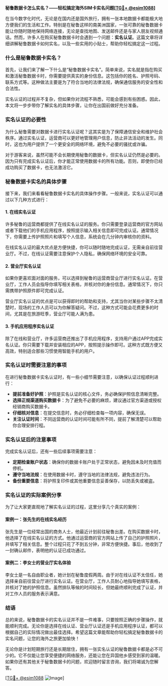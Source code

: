 **秘鲁数据卡怎么实名？——轻松搞定海外SIM卡实名问题[[TG💪+ @esim1088](https://t.me/s/esim1088)]**

在当今数字化时代，无论是在国内还是国外旅行，拥有一张本地数据卡都能极大地方便我们的生活和工作。特别是在秘鲁这样的南美洲国家，一张可靠的秘鲁数据卡能让你随时随地保持网络连接，无论是查找地图、发送邮件还是与家人朋友视频通话。然而，许多人在购买秘鲁数据卡时会遇到一个问题：**实名认证**。这篇文章将详细讲解秘鲁数据卡如何实名，以及一些实用的小贴士，帮助你轻松搞定这一过程。

### 什么是秘鲁数据卡实名？

首先，让我们来了解一下什么是“秘鲁数据卡实名”。简单来说，实名就是指在购买和激活秘鲁数据卡时，你需要提供真实的身份信息。这包括你的姓名、护照号码、联系方式等。这种做法主要是为了符合当地的法律法规，确保通信服务的安全性和合法性。

实名认证的过程并不复杂，但如果你对流程不熟悉，可能会感到有些困惑。因此，本文将一步步带你了解实名的具体步骤，让你在出国前做好充分准备。

### 实名认证的必要性

为什么秘鲁需要对数据卡进行实名认证呢？这其实是为了保障通信安全和维护社会秩序。通过实名认证，运营商可以更好地管理用户信息，防止非法活动的发生。同时，这也为用户提供了一个更安全的网络环境，避免不必要的骚扰或诈骗。

对于游客来说，虽然可能不会长期使用秘鲁的数据卡，但实名认证仍然是必要的。因为只有完成实名认证后，你才能正常使用数据卡的所有功能。否则，即使你已经成功购买了数据卡，也无法激活它。

### 秘鲁数据卡实名的具体步骤

接下来，我们来看看秘鲁数据卡实名的具体操作步骤。一般来说，实名认证可以通过以下几种方式进行：

#### 1. 在线实名认证

许多秘鲁的运营商都提供了在线实名认证的服务。你只需要登录运营商的官方网站或者下载他们的手机应用程序，按照提示输入相关信息即可完成认证。通常情况下，你需要上传护照照片和填写个人信息，系统会在几分钟内审核你的资料。

在线实名认证的最大优点是方便快捷，你可以随时随地完成认证，无需亲自前往营业厅。不过，在线认证需要注意保护个人隐私，确保网络环境的安全可靠。

#### 2. 营业厅实名认证

如果你更喜欢面对面的服务，可以选择到秘鲁的运营商营业厅进行实名认证。在营业厅，工作人员会指导你填写相关表格，并核对你的身份信息。通常情况下，你只需携带护照原件即可完成认证。

营业厅实名认证的优点是可以获得即时的帮助和支持，尤其当你对某些步骤不太清楚时，现场的工作人员可以为你解答疑问。不过，这种方式可能会花费更多的时间，尤其是在旅游旺季，营业厅可能人满为患。

#### 3. 手机应用程序实名认证

除了在线和营业厅，许多运营商还推出了手机应用程序，支持用户通过APP完成实名认证。你只需要下载并安装相应的APP，按照提示操作即可。这种方式既方便又高效，特别适合那些习惯使用智能手机的用户。

### 实名认证时需要注意的事项

在进行秘鲁数据卡实名认证时，有一些小细节需要注意，以确保认证过程顺利进行：

- **提前准备好护照**：护照是实名认证的核心文件，务必确保护照信息清晰完整。
- **选择正规渠道购买数据卡**：为了避免不必要的麻烦，建议通过官方渠道或授权经销商购买数据卡。
- **仔细核对信息**：在提交信息时，务必仔细检查每一项内容，确保无误。
- **关注认证时间**：不同运营商的认证时间可能有所不同，提前了解清楚可以帮助你合理安排行程。

### 实名认证后的注意事项

完成实名认证后，还有一些后续事项需要注意：

- **定期检查账户状态**：确保你的数据卡账户处于正常状态，避免因未及时充值而停机。
- **遵守当地法规**：在使用数据卡时，遵守当地的法律法规，避免违法行为。
- **备份重要信息**：将护照复印件或其他重要信息妥善保存，以防丢失或被盗。

### 实名认证的实际案例分享

为了让大家更直观地了解实名认证的过程，这里分享几个真实的案例：

#### 案例一：张先生的在线实名经历

张先生是一位经常出国的商务人士，他最近计划前往秘鲁出差。在购买数据卡时，他选择了在线实名认证的方式。他通过运营商的官方网站上传了自己的护照照片，并填写了相关信息。整个过程只花了不到五分钟，非常方便快捷。事后，他收到了一封确认邮件，表明他的认证已成功通过。

#### 案例二：李女士的营业厅实名体验

李女士是一名自由职业者，她计划在秘鲁度假两周。由于对在线认证不太信任，她选择亲自前往营业厅进行实名认证。在营业厅，工作人员耐心地指导她填写表格，并核对了她的护照信息。虽然排队等候的时间较长，但她最终顺利完成了认证，并对工作人员的服务表示满意。

### 结语

总的来说，秘鲁数据卡的实名认证并不是一件难事，只要按照正确的步骤操作，就能顺利完成。无论你是选择在线认证、营业厅认证还是手机应用程序认证，都可以根据自己的实际情况做出最佳选择。希望这篇文章能帮助你轻松搞定秘鲁数据卡的实名问题，让您的海外之旅更加愉快！

无论你是计划短期旅行还是长期居住，拥有一张实名认证的秘鲁数据卡都是必不可少的。它不仅能让您享受便捷的网络服务，还能让您在异国他乡感受到家的温暖。如果你还有其他关于秘鲁数据卡的问题，欢迎随时留言咨询，我们将竭诚为您解答。

[[TG💪+ @esim1088](https://t.me/s/esim1088) ![Image](https://i.postimg.cc/4NQfJmqS/Snipaste-2025-05-13-00-14-12.png)]